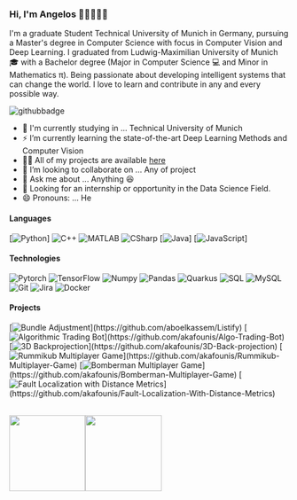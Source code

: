 <!--### Hi there 👋-->

### Hi, I'm Angelos 👋🏼👨🏻‍💻

I'm a graduate Student Technical University of Munich in Germany, pursuing a Master's degree in Computer Science with focus in Computer Vision and Deep Learning. I graduated from Ludwig-Maximilian University of Munich 🎓 with a Bachelor degree (Major in Computer Science 💻 and Minor in Mathematics π).
Being passionate about developing intelligent systems that can change the world.
I love to learn and contribute in any and every possible way.

<!--[![twitter badge](https://img.shields.io/badge/-@aboel_kassem-%231FA1F1?style=flat&logo=twitter&logoColor=white)](https://twitter.com/aboel_kassem)
[![dev.to badge](https://img.shields.io/badge/-aboelkassem-%230177B5?style=flat&logo=linkedin)](https://www.linkedin.com/in/aboelkassem)
[![glitch badge](https://img.shields.io/badge/-mo.aboelkassem-%23FF0000?style=flat&logo=facebook)](https://www.facebook.com/mo.aboelkassem)
[![twitter badge](https://img.shields.io/badge/-@ab0elkassem-%23E4415F?style=flat&logo=instagram&logoColor=white)](https://www.instagram.com/ab0elkassem)
[![Gmail Badge](https://img.shields.io/badge/-Gmail-c14438?style=flat-square&logo=Gmail&logoColor=white&link=mailto:mohamedabdelrahman972@gmail.com)](mailto:mohamedabdelrahman972@gmail.com)
[![Whatsapp Badge](https://img.shields.io/badge/-WA-4CA143?style=flat-square&labelColor=4CA143&logo=whatsapp&logoColor=white&link=https://api.whatsapp.com/send?phone=201154321101&text=Olá!)](https://api.whatsapp.com/send?phone=201154321101&text=Hi!🖖)
![](https://komarev.com/ghpvc/?username=aka&color=brightgreen&style=flat)
-->
![githubbadge](https://img.shields.io/github/followers/akafounis?style=social)


- :school: I'm currently studying in ... Technical University of Munich
- ⚡️ I’m currently learning the state-of-the-art Deep Learning Methods and Computer Vision 
- 👨‍💻 All of my projects are available  [here](https://github.com/akafounis?tab=repositories)
- 👯 I’m looking to collaborate on ... Any of project
- 💬 Ask me about ... Anything :laughing:
- 👯 Looking for an internship or opportunity in the Data Science Field.
- 😄 Pronouns: ... He

#### Languages

[![Python](https://img.shields.io/badge/-CSharp-fff?&logo=c-sharp&logoColor=blue)]
![C++](https://img.shields.io/badge/-C++-fff?&logo=c%2b%2b&logoColor=00599C)
![MATLAB](https://img.shields.io/badge/-HTML-fff?&logo=HTML5)
![CSharp](https://img.shields.io/badge/-TypeScript-fff?&logo=TypeScript&logoColor=007ACC)
[![Java](https://img.shields.io/badge/-Java-fff?&logo=Java&logoColor=007396)]
[![JavaScript](https://img.shields.io/badge/-JavaScript-fff?&logo=JavaScript&logoColor=ddc508)]

#### Technologies
![Pytorch](https://img.shields.io/badge/-ASP.NET%20Core-fff?style=flat&logo=.net&logoColor=blue)
![TensorFlow](https://img.shields.io/badge/-Entity_Framework_Core-fff?style=flat&logo=Microsoft&logoColor=0078D7)
![Numpy](https://img.shields.io/badge/-SignalR-fff?style=flat&logo=signalr&logoColor=blue)
![Pandas](https://img.shields.io/badge/-Angular-fff?style=flat&logo=angular&logoColor=de0330)
![Quarkus](https://img.shields.io/badge/-Material%20Design-fff?style=flat&logo=material-design&logoColor=blue)
![SQL](https://img.shields.io/badge/-SQL-fff?style=flat&logo=Microsoft-SQL-Server&logoColor=blue)
![MySQL](https://img.shields.io/badge/-MySQL-fff?style=flat&logo=mysql)
![Git](https://img.shields.io/badge/-Git-fff?style=flat&logo=git)
![Jira](https://img.shields.io/badge/-Jira-fff?style=flat&logo=jira-software&logoColor=blue)
![Docker](https://img.shields.io/badge/-Docker-fff?style=flat&logo=Docker)

<!-- wi*quL3fcV -->

#### Projects

[![Bundle Adjustment](https://img.shields.io/badge/-🎵%20Listify-fff?)](https://github.com/aboelkassem/Listify)
[![Algorithmic Trading Bot](https://img.shields.io/badge/-💬%20Chatting%20App-fff?)](https://github.com/akafounis/Algo-Trading-Bot)
[![3D Backprojection](https://img.shields.io/badge/-🍔%20Foods-fff?)](https://github.com/akafounis/3D-Back-projection)
[![Rummikub Multiplayer Game](https://img.shields.io/badge/-📑%20Swagger-fff?)](https://github.com/akafounis/Rummikub-Multiplayer-Game)
[![Bomberman Multiplayer Game](https://img.shields.io/badge/-📚%20Library-fff?)](https://github.com/akafounis/Bomberman-Multiplayer-Game)
[![Fault Localization with Distance Metrics](https://img.shields.io/badge/-🖼️%20IdentifyImages-fff?)](https://github.com/akafounis/Fault-Localization-With-Distance-Metrics)

<br>
<a href="https://www.aboelkassem.com/"><img height="137.3px" src="https://github-readme-stats.vercel.app/api?username=akafounis&hide_title=true&hide_border=true&show_icons=true&include_all_commits=true&count_private=true&line_height=21&text_color=000&icon_color=000&theme=graywhite" /><!-- wi*quL3fcV --><img height="137.3px" src="https://github-readme-stats.vercel.app/api/top-langs/?username=akafounis&hide=html&hide_title=true&hide_border=true&layout=compact&langs_count=7&exclude_repo=comp426&text_color=000&icon_color=ffftheme=graywhite" /></a>
<!--
**aboelkassem/aboelkassem** is a ✨ _special_ ✨ repository because its `README.md` (this file) appears on your GitHub profile.

Here are some ideas to get you started:
- ⚡️ Technologies I work with: C#, ASP.NET MVC, ASP.NET Core, Web API, JavaScript, TypeScript, Angular, CSS, HTML, EntityFramework core, Bootstrap, Reactjs and more ....
- 👯 I’m looking to collaborate on ... Any of project
- 🔭 I’m currently working on ...
- 🌱 I’m currently learning ...
- 👯 I’m looking to collaborate on ...
- 🤔 I’m looking for help with ...
- 💬 Ask me about ...
- 📫 How to reach me: ...
- 😄 Pronouns: ...
- ⚡ Fun fact: ...
-->
